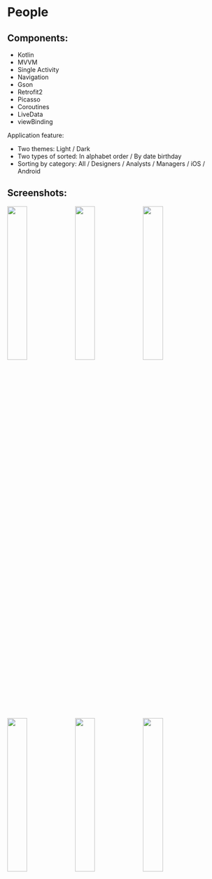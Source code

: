 # People

## Components:

- Kotlin
- MVVM
- Single Activity
- Navigation
- Gson
- Retrofit2
- Picasso
- Coroutines
- LiveData
- viewBinding

Application feature:

- Two themes: Light / Dark
- Two types of sorted: In alphabet order / By date birthday
- Sorting by category: All / Designers / Analysts / Managers / iOS / Android

## Screenshots:

<img src="https://user-images.githubusercontent.com/14277702/199045347-eff9fe60-7f04-48b5-9de1-4576f4d29066.jpg" width="30%" height="30%"> <img src="https://user-images.githubusercontent.com/14277702/199045360-2757c526-1758-4330-b55b-3ac1ab3a4615.jpg" width="30%" height="30%"> <img src="https://user-images.githubusercontent.com/14277702/199045372-b8e57ba7-a8aa-4865-80c7-ddd101922878.jpg" width="30%" height="30%"> <img src="https://user-images.githubusercontent.com/14277702/199045381-24b69deb-f101-4b70-8ee5-b7754cb6bb7c.jpg" width="30%" height="30%"> <img src="https://user-images.githubusercontent.com/14277702/199045391-33629186-17af-4daa-b06b-229c0066c8d3.jpg" width="30%" height="30%"> <img src="https://user-images.githubusercontent.com/14277702/199045403-1ae24dbd-f152-4bd8-b3d6-63a4ad8a694f.jpg" width="30%" height="30%">
